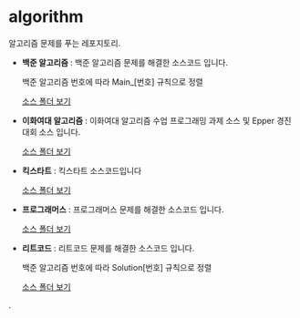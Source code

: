 # algorithm

알고리즘 문제를 푸는 레포지토리.

- **백준 알고리즘** : 백준 알고리즘 문제를 해결한 소스코드 입니다. 
  
  백준 알고리즘 번호에 따라 Main_\[번호] 규칙으로 정렬
  
  [소스 폴더 보기](src/main/java/com/jyami/baekjoon) 
  
- **이화여대 알고리즘** : 이화여대 알고리즘 수업 프로그래밍 과제 소스 및 Epper 경진대회 소스 입니다.
  
  [소스 폴더 보기](src/main/java/com/jyami/ewhaAlgorithm)
  
- **킥스타트** : 킥스타트 소스코드입니다
  
  [소스 폴더 보기](src/main/java/com/jyami/kickStart)
  
- **프로그래머스** : 프로그래머스 문제를 해결한 소스코드 입니다.
  
  [소스 폴더 보기](src/main/java/com/jyami/programmers)
  
- **리트코드** : 리트코드 문제를 해결한 소스코드 입니다.
  
  백준 알고리즘 번호에 따라 Solution\[번호] 규칙으로 정렬
  
  [소스 폴더 보기](src/main/java/com/jyami/leetCode)

.
